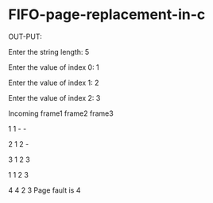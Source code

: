 # FIFO-page-replacement-in-c

OUT-PUT: 

Enter the string length: 5

Enter the value of index 0: 1

Enter the value of index 1: 2

Enter the value of index 2: 3

Incoming        frame1  frame2  frame3

1               1       -       -

2               1       2       -

3               1       2       3

1               1       2       3

4               4       2       3
Page fault is  4
